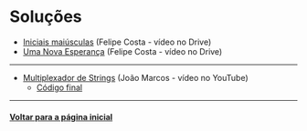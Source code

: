 # Soluções
- [Iniciais maiúsculas](https://drive.google.com/file/d/1PpmMUrWl1ACNAwadsMvOr64P6SD_ZkMX/view?usp=sharing) (Felipe Costa - vídeo no Drive)
- [Uma Nova Esperança](https://drive.google.com/file/d/1GyLTIQyj5Icu7dtplAS1oqNVG6YGnxbB/view?usp=sharing) (Felipe Costa - vídeo no Drive)

---

- [Multiplexador de Strings](https://youtu.be/2o4zcj0h6rg) (João Marcos - vídeo no YouTube)
    - [Código final](./multiplexador-de-strings.md)

---
#### [Voltar para a página inicial](https://github.com/bti-ufrn/monitoria-itp)
